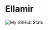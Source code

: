# Ellamir

![My GitHub Stats](https://github-readme-stats.vercel.app/api?username=ellamir&hide=["issues"]&show_icons=true)